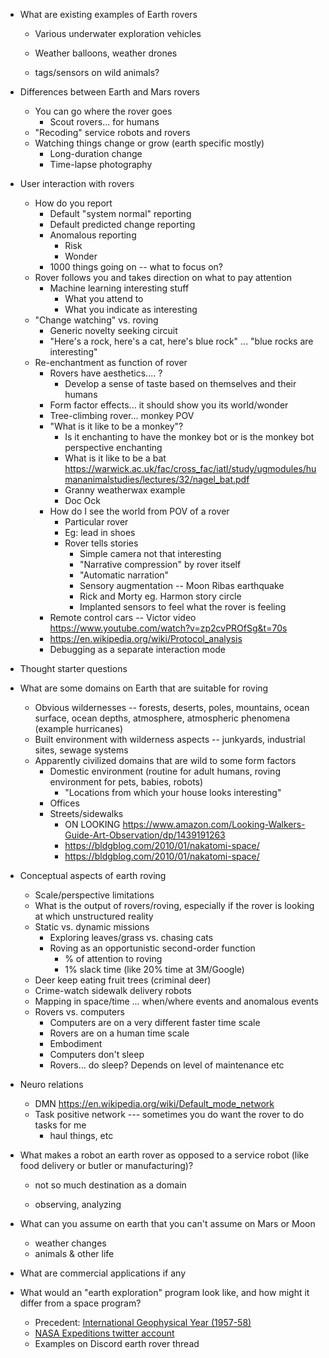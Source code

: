 - What are existing examples of Earth rovers
    - Various underwater exploration vehicles
    - Weather balloons, weather drones
      
    - tags/sensors on wild animals?
- Differences between Earth and Mars rovers
    - You can go where the rover goes
        - Scout rovers... for humans
    - "Recoding" service robots and rovers
    - Watching things change or grow (earth specific mostly)
        - Long-duration change
        - Time-lapse photography
- User interaction with rovers
    - How do you report
        - Default "system normal" reporting
        - Default predicted change reporting
        - Anomalous reporting
            - Risk
            - Wonder
        - 1000 things going on -- what to focus on?
    - Rover follows you and takes direction on what to pay attention
        - Machine learning interesting stuff
            - What you attend to
            - What you indicate as interesting
    - "Change watching" vs. roving
        - Generic novelty seeking circuit
        - "Here's a rock, here's a cat, here's blue rock" ... "blue rocks are interesting"
    - Re-enchantment as function of rover 
        - Rovers have aesthetics.... ?
            - Develop a sense of taste based on themselves and their humans
        - Form factor effects... it should show you its world/wonder
        - Tree-climbing rover... monkey POV
        - "What is it like to be a monkey"?
            - Is it enchanting to have the monkey bot or is the monkey bot perspective enchanting
            - What is it like to be a bat https://warwick.ac.uk/fac/cross_fac/iatl/study/ugmodules/humananimalstudies/lectures/32/nagel_bat.pdf
            - Granny weatherwax example
            - Doc Ock
        - How do I see the world from POV of a rover
            - Particular rover
            - Eg: lead in shoes
            - Rover tells stories
                - Simple camera not that interesting
                - "Narrative compression" by rover itself
                - "Automatic narration" 
                - Sensory augmentation -- Moon Ribas earthquake
                - Rick and Morty eg. Harmon story circle
                - Implanted sensors to feel what the rover is feeling
        - Remote control cars -- Victor video https://www.youtube.com/watch?v=zp2cvPROfSg&t=70s
        - https://en.wikipedia.org/wiki/Protocol_analysis
        - Debugging as a separate interaction mode
- Thought starter questions
- What are some domains on Earth that are suitable for roving
    - Obvious wildernesses -- forests, deserts, poles, mountains, ocean surface, ocean depths, atmosphere, atmospheric phenomena (example hurricanes)
    - Built environment with wilderness aspects -- junkyards, industrial sites, sewage systems
    - Apparently civilized domains that are wild to some form factors
        - Domestic environment (routine for adult humans, roving environment for pets, babies, robots)
            - "Locations from which your house looks interesting"
        - Offices
        - Streets/sidewalks
            - ON LOOKING https://www.amazon.com/Looking-Walkers-Guide-Art-Observation/dp/1439191263
            - https://bldgblog.com/2010/01/nakatomi-space/
            - https://bldgblog.com/2010/01/nakatomi-space/
- Conceptual aspects of earth roving
    - Scale/perspective limitations
    - What is the output of rovers/roving, especially if the rover is looking at which unstructured reality
    - Static vs. dynamic missions
        - Exploring leaves/grass vs. chasing cats
        - Roving as an opportunistic second-order function
            - % of attention to roving
            - 1% slack time (like 20% time at 3M/Google)
    - Deer keep eating fruit trees (criminal deer)
    - Crime-watch sidewalk delivery robots
    - Mapping in space/time ... when/where events and anomalous events
    - Rovers vs. computers
        - Computers are on a very different faster time scale
        - Rovers are on a human time scale
        - Embodiment
        - Computers don't sleep
        - Rovers... do sleep? Depends on level of maintenance etc
- Neuro relations
    - DMN https://en.wikipedia.org/wiki/Default_mode_network
    - Task positive network --- sometimes you do want the rover to do tasks for me
        - haul things, etc
- What makes a robot an earth rover as opposed to a service robot (like food delivery or butler or manufacturing)?
    - not so much destination as a domain
      
    - observing, analyzing
- What can you assume on earth that you can't assume on Mars or Moon
  
    - weather changes
    - animals & other life
- What are commercial applications if any
- What would an "earth exploration" program look like, and how might it differ from a space program?
    - Precedent: [International Geophysical Year (1957-58)](https://en.wikipedia.org/wiki/International_Geophysical_Year)
    - [NASA Expeditions twitter account](https://twitter.com/nasaexpeditions?s=21&t=aZM22pM8Bj8Npfotf7HytA)
    - Examples on Discord earth rover thread
